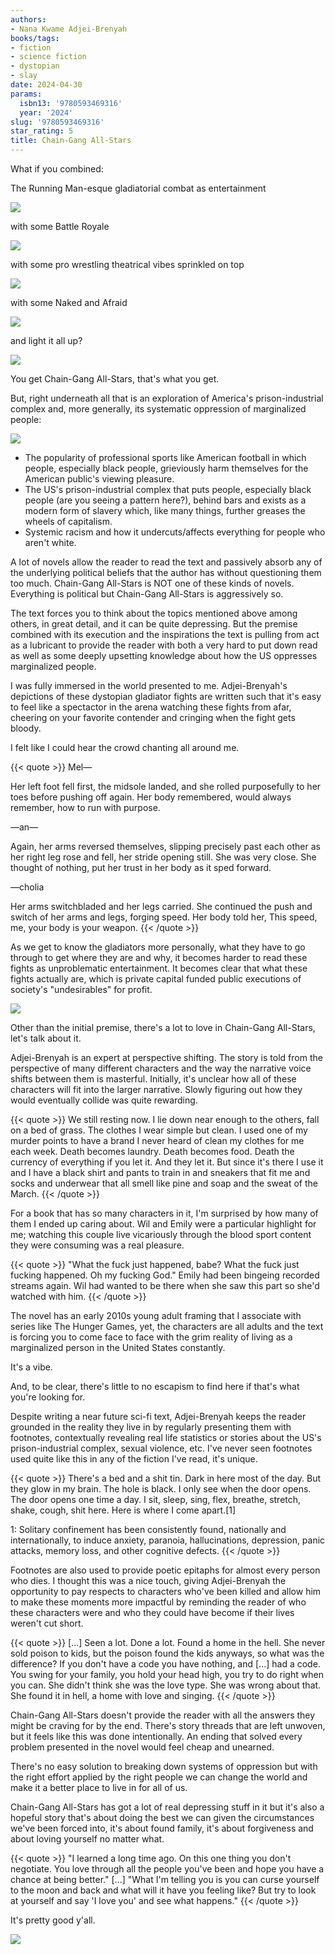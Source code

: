 ```yaml
---
authors:
- Nana Kwame Adjei-Brenyah
books/tags:
- fiction
- science fiction
- dystopian
- slay
date: 2024-04-30
params:
  isbn13: '9780593469316'
  year: '2024'
slug: '9780593469316'
star_rating: 5
title: Chain-Gang All-Stars
---
```


What if you combined:

The Running Man-esque gladiatorial combat as entertainment

![](bodycheck)

with some Battle Royale

![](gun)

with some pro wrestling theatrical vibes sprinkled on top

![](spooky)

with some Naked and Afraid

![](pure)

and light it all up?

![](firebomb)

You get Chain-Gang All-Stars, that's what you get.

<!--more-->

But, right underneath all that is an exploration of America's prison-industrial complex and, more generally, its systematic oppression of marginalized people:

![](oh)

- The popularity of professional sports like American football in which people, especially black people, grieviously harm themselves for the American public's viewing pleasure.
- The US's prison-industrial complex that puts people, especially black people (are you seeing a pattern here?), behind bars and exists as a modern form of slavery which, like many things, further greases the wheels of capitalism.
- Systemic racism and how it undercuts/affects everything for people who aren't white.

A lot of novels allow the reader to read the text and passively absorb any of the underlying political beliefs that the author has without questioning them too much. Chain-Gang All-Stars is NOT one of these kinds of novels. Everything is political but Chain-Gang All-Stars is aggressively so.

The text forces you to think about the topics mentioned above among others, in great detail, and it can be quite depressing. But the premise combined with its execution and the inspirations the text is pulling from act as a lubricant to provide the reader with both a very hard to put down read as well as some deeply upsetting knowledge about how the US oppresses marginalized people.

I was fully immersed in the world presented to me. Adjei-Brenyah's depictions of these dystopian gladiator fights are written such that it's easy to feel like a spectactor in the arena watching these fights from afar, cheering on your favorite contender and cringing when the fight gets bloody.

I felt like I could hear the crowd chanting all around me.

{{< quote >}}
Mel—

Her left foot fell first, the midsole landed, and she rolled purposefully to her toes before pushing off again. Her body remembered, would always remember, how to run with purpose.

—an—

Again, her arms reversed themselves, slipping precisely past each other as her right leg rose and fell, her stride opening still. She was very close. She thought of nothing, put her trust in her body as it sped forward.

—cholia

Her arms switchbladed and her legs carried. She continued the push and switch of her arms and legs, forging speed. Her body told her, This speed, me, your body is your weapon.
{{< /quote >}}

As we get to know the gladiators more personally, what they have to go through to get where they are and why, it becomes harder to read these fights as unproblematic entertainment. It becomes clear that what these fights actually are, which is private capital funded public executions of society's "undesirables" for profit.

![](ohno)

Other than the initial premise, there's a lot to love in Chain-Gang All-Stars, let's talk about it.

Adjei-Brenyah is an expert at perspective shifting. The story is told from the perspective of many different characters and the way the narrative voice shifts between them is masterful. Initially, it's unclear how all of these characters will fit into the larger narrative. Slowly figuring out how they would eventually collide was quite rewarding.

{{< quote >}}
We still resting now. I lie down near enough to the others, fall on a bed of grass. The clothes I wear simple but clean. I used one of my murder points to have a brand I never heard of clean my clothes for me each week. Death becomes laundry. Death becomes food. Death the currency of everything if you let it. And they let it. But since it's there I use it and I have a black shirt and pants to train in and sneakers that fit me and socks and underwear that all smell like pine and soap and the sweat of the March.
{{< /quote >}}

For a book that has so many characters in it, I'm surprised by how many of them I ended up caring about. Wil and Emily were a particular highlight for me; watching this couple live vicariously through the blood sport content they were consuming was a real pleasure.

{{< quote >}}
"What the fuck just happened, babe? What the fuck just fucking happened. Oh my fucking God." Emily had been bingeing recorded streams again. Wil had wanted to be there when she saw this part so she'd watched with him.
{{< /quote >}}

The novel has an early 2010s young adult framing that I associate with series like The Hunger Games, yet, the characters are all adults and the text is forcing you to come face to face with the grim reality of living as a marginalized person in the United States constantly.

It's a vibe.

And, to be clear, there's little to no escapism to find here if that's what you're looking for.

Despite writing a near future sci-fi text, Adjei-Brenyah keeps the reader grounded in the reality they live in by regularly presenting them with footnotes, contextually revealing real life statistics or stories about the US's prison-industrial complex, sexual violence, etc. I've never seen footnotes used quite like this in any of the fiction I've read, it's unique.

{{< quote >}}
There's a bed and a shit tin. Dark in here most of the day. But they glow in my brain. The hole is black. I only see when the door opens. The door opens one time a day. I sit, sleep, sing, flex, breathe, stretch, shake, cough, shit here. Here is where I come apart.[1]

1: Solitary confinement has been consistently found, nationally and internationally, to induce anxiety, paranoia, hallucinations, depression, panic attacks, memory loss, and other cognitive defects.
{{< /quote >}}

Footnotes are also used to provide poetic epitaphs for almost every person who dies. I thought this was a nice touch, giving Adjei-Brenyah the opportunity to pay respects to characters who've been killed and allow him to make these moments more impactful by reminding the reader of who these characters were and who they could have become if their lives weren't cut short.

{{< quote >}}
[...] Seen a lot. Done a lot. Found a home in the hell. She never sold poison to kids, but the poison found the kids anyways, so what was the difference? If you don't have a code you have nothing, and [...] had a code. You swing for your family, you hold your head high, you try to do right when you can. She didn't think she was the love type. She was wrong about that. She found it in hell, a home with love and singing.
{{< /quote >}}

Chain-Gang All-Stars doesn't provide the reader with all the answers they might be craving for by the end. There's story threads that are left unwoven, but it feels like this was done intentionally. An ending that solved every problem presented in the novel would feel cheap and unearned.

There's no easy solution to breaking down systems of oppression but with the right effort applied by the right people we can change the world and make it a better place to live in for all of us.

Chain-Gang All-Stars has got a lot of real depressing stuff in it but it's also a hopeful story that's about doing the best we can given the circumstances we've been forced into, it's about found family, it's about forgiveness and about loving yourself no matter what.

{{< quote >}}
"I learned a long time ago. On this one thing you don't negotiate. You love through all the people you've been and hope you have a chance at being better." [...] "What I'm telling you is you can curse yourself to the moon and back and what will it have you feeling like? But try to look at yourself and say 'I love you' and see what happens."
{{< /quote >}}

It's pretty good y'all.

![](bye)